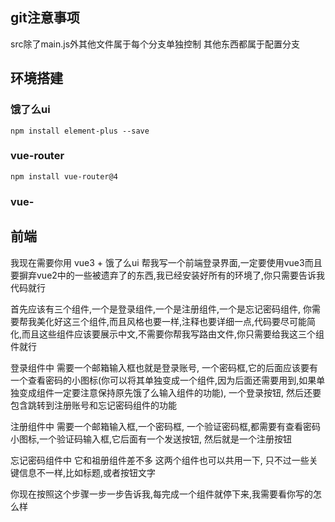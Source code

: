 
## git注意事项

src除了main.js外其他文件属于每个分支单独控制
其他东西都属于配置分支

## 环境搭建

### 饿了么ui

``` 
npm install element-plus --save
```
### vue-router
```
npm install vue-router@4
```
### vue-

## 前端

我现在需要你用 vue3 + 饿了么ui  帮我写一个前端登录界面,一定要使用vue3而且要摒弃vue2中的一些被遗弃了的东西,我已经安装好所有的环境了,你只需要告诉我代码就行

首先应该有三个组件,一个是登录组件,一个是注册组件,一个是忘记密码组件, 你需要帮我美化好这三个组件,而且风格也要一样,注释也要详细一点,代码要尽可能简化,而且这些组件应该要展示中文,不需要你帮我写路由文件,你只需要给我这三个组件就行

登录组件中 需要一个邮箱输入框也就是登录账号, 一个密码框,它的后面应该要有一个查看密码的小图标(你可以将其单独变成一个组件,因为后面还需要用到,如果单独变成组件一定要注意保持原先饿了么输入组件的功能), 一个登录按钮, 然后还要包含跳转到注册账号和忘记密码组件的功能

注册组件中  需要一个邮箱输入框,一个密码框, 一个验证密码框,都需要有查看密码小图标,一个验证码输入框,它后面有一个发送按钮, 然后就是一个注册按钮

忘记密码组件中  它和祖册组件差不多 这两个组件也可以共用一下, 只不过一些关键信息不一样,比如标题,或者按钮文字

你现在按照这个步骤一步一步告诉我,每完成一个组件就停下来,我需要看你写的怎么样